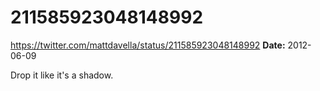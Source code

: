 # 211585923048148992
https://twitter.com/mattdavella/status/211585923048148992
**Date:** 2012-06-09

Drop it like it's a shadow.
